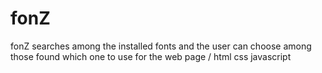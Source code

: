 # fonZ
fonZ searches among the installed fonts and the user can choose among those found which one to use for the web page / html css javascript 
